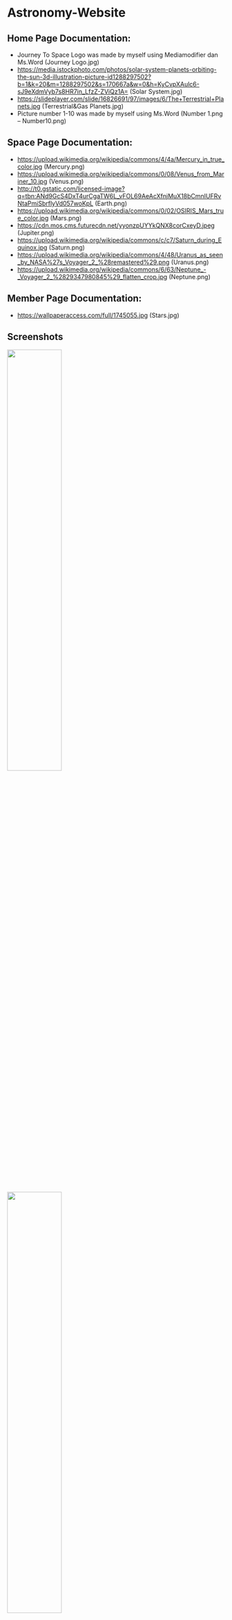 # Astronomy-Website

## Home Page Documentation:
-	Journey To Space Logo was made by myself using Mediamodifier dan Ms.Word (Journey Logo.jpg)
-	https://media.istockphoto.com/photos/solar-system-planets-orbiting-the-sun-3d-illustration-picture-id1288297502?b=1&k=20&m=1288297502&s=170667a&w=0&h=KyCvpXAulc6-sJ9eXdmVyb7s8HR7in_LfzZ-ZViQz1A= (Solar System.jpg)
-	https://slideplayer.com/slide/16826691/97/images/6/The+Terrestrial+Planets.jpg (Terrestrial&Gas Planets.jpg)
-	Picture number 1-10 was made by myself using Ms.Word (Number 1.png – Number10.png)

## Space Page Documentation:
-	https://upload.wikimedia.org/wikipedia/commons/4/4a/Mercury_in_true_color.jpg (Mercury.png)
-	https://upload.wikimedia.org/wikipedia/commons/0/08/Venus_from_Mariner_10.jpg (Venus.png)
-	http://t0.gstatic.com/licensed-image?q=tbn:ANd9GcS4DxT4urCgaTW6L_vFOL69AeAcXfnjMuX18bCmnIUFRvNtaPmiSbrflyVd057woKpL (Earth.png)
-	https://upload.wikimedia.org/wikipedia/commons/0/02/OSIRIS_Mars_true_color.jpg (Mars.png)
-	https://cdn.mos.cms.futurecdn.net/yyonzpUYYkQNX8corCxeyD.jpeg (Jupiter.png)
-	https://upload.wikimedia.org/wikipedia/commons/c/c7/Saturn_during_Equinox.jpg (Saturn.png)
-	https://upload.wikimedia.org/wikipedia/commons/4/48/Uranus_as_seen_by_NASA%27s_Voyager_2_%28remastered%29.png (Uranus.png)
-	https://upload.wikimedia.org/wikipedia/commons/6/63/Neptune_-_Voyager_2_%2829347980845%29_flatten_crop.jpg (Neptune.png)

## Member Page Documentation:
-	https://wallpaperaccess.com/full/1745055.jpg (Stars.jpg)

## Screenshots
<img src="https://github.com/JonathanwII/Astronomy-Website/assets/130579465/cea05586-38fd-444f-b1c3-9617ed9d9aac"  width="50%" height="50%">
<img src="https://github.com/JonathanwII/Astronomy-Website/assets/130579465/248d07c8-7081-43e0-a375-a013c30c4cfe"  width="50%" height="50%">
<img src="https://github.com/JonathanwII/Astronomy-Website/assets/130579465/b4d0eeb8-ee49-45e5-8031-12de64d14f5d"  width="50%" height="50%">
<img src="https://github.com/JonathanwII/Astronomy-Website/assets/130579465/60764890-649d-441f-b4f7-4145460f6d0a"  width="50%" height="50%">
<img src="https://github.com/JonathanwII/Astronomy-Website/assets/130579465/7decc657-51a1-4719-9fc1-b1fb0ae6036e"  width="50%" height="50%">

